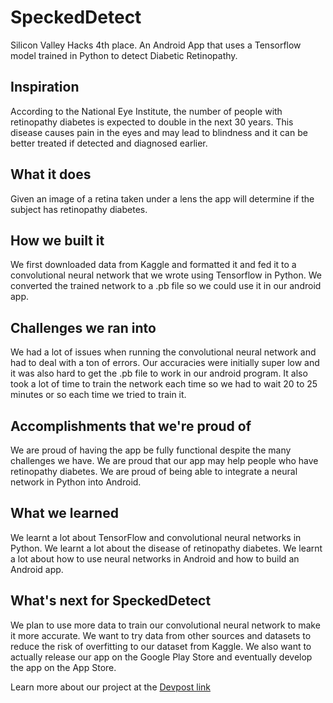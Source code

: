 # SpeckedDetect
Silicon Valley Hacks 4th place. An Android App that uses a Tensorflow model trained in Python to detect Diabetic Retinopathy.

## Inspiration
According to the National Eye Institute, the number of people with retinopathy diabetes is expected to double in the next 30 years. This disease causes pain in the eyes and may lead to blindness and it can be better treated if detected and diagnosed earlier.

## What it does
Given an image of a retina taken under a lens the app will determine if the subject has retinopathy diabetes.

## How we built it
We first downloaded data from Kaggle and formatted it and fed it to a convolutional neural network that we wrote using Tensorflow in Python. We converted the trained network to a .pb file so we could use it in our android app.

## Challenges we ran into
We had a lot of issues when running the convolutional neural network and had to deal with a ton of errors. Our accuracies were initially super low and it was also hard to get the .pb file to work in our android program. It also took a lot of time to train the network each time so we had to wait 20 to 25 minutes or so each time we tried to train it.

## Accomplishments that we're proud of
We are proud of having the app be fully functional despite the many challenges we have. We are proud that our app may help people who have retinopathy diabetes. We are proud of being able to integrate a neural network in Python into Android.

## What we learned
We learnt a lot about TensorFlow and convolutional neural networks in Python. We learnt a lot about the disease of retinopathy diabetes. We learnt a lot about how to use neural networks in Android and how to build an Android app.

## What's next for SpeckedDetect
We plan to use more data to train our convolutional neural network to make it more accurate. We want to try data from other sources and datasets to reduce the risk of overfitting to our dataset from Kaggle. We also want to actually release our app on the Google Play Store and eventually develop the app on the App Store.

Learn more about our project at the [Devpost link](https://devpost.com/software/speckeddetect)
